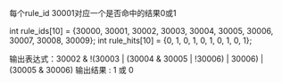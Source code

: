 
每个rule_id 30001对应一个是否命中的结果0或1

int rule_ids[10] = {30000, 30001, 30002, 30003, 30004, 30005, 30006, 30007, 30008, 30009};
int rule_hits[10] = {0, 1, 0, 1, 0, 1, 0, 1, 0, 1};

输出表达式：30002 & !(30003 | (30004 & 30005 | !30006) | 30006) | (30005 & 30006)
输出结果 : 1 或 0
